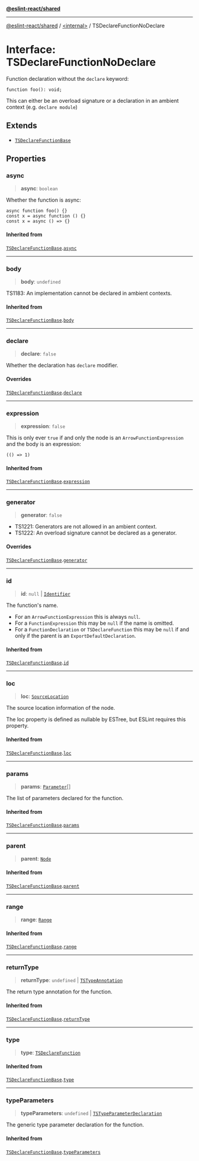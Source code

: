 [**@eslint-react/shared**](../../README.md)

***

[@eslint-react/shared](../../README.md) / [\<internal\>](../README.md) / TSDeclareFunctionNoDeclare

# Interface: TSDeclareFunctionNoDeclare

Function declaration without the `declare` keyword:
```
function foo(): void;
```
This can either be an overload signature or a declaration in an ambient context
(e.g. `declare module`)

## Extends

- [`TSDeclareFunctionBase`](TSDeclareFunctionBase.md)

## Properties

### async

> **async**: `boolean`

Whether the function is async:
```
async function foo() {}
const x = async function () {}
const x = async () => {}
```

#### Inherited from

[`TSDeclareFunctionBase`](TSDeclareFunctionBase.md).[`async`](TSDeclareFunctionBase.md#async)

***

### body

> **body**: `undefined`

TS1183: An implementation cannot be declared in ambient contexts.

#### Inherited from

[`TSDeclareFunctionBase`](TSDeclareFunctionBase.md).[`body`](TSDeclareFunctionBase.md#body)

***

### declare

> **declare**: `false`

Whether the declaration has `declare` modifier.

#### Overrides

[`TSDeclareFunctionBase`](TSDeclareFunctionBase.md).[`declare`](TSDeclareFunctionBase.md#declare)

***

### expression

> **expression**: `false`

This is only ever `true` if and only the node is an `ArrowFunctionExpression` and the body
is an expression:
```
(() => 1)
```

#### Inherited from

[`TSDeclareFunctionBase`](TSDeclareFunctionBase.md).[`expression`](TSDeclareFunctionBase.md#expression)

***

### generator

> **generator**: `false`

- TS1221: Generators are not allowed in an ambient context.
- TS1222: An overload signature cannot be declared as a generator.

#### Overrides

[`TSDeclareFunctionBase`](TSDeclareFunctionBase.md).[`generator`](TSDeclareFunctionBase.md#generator)

***

### id

> **id**: `null` \| [`Identifier`](Identifier.md)

The function's name.
- For an `ArrowFunctionExpression` this is always `null`.
- For a `FunctionExpression` this may be `null` if the name is omitted.
- For a `FunctionDeclaration` or `TSDeclareFunction` this may be `null` if
  and only if the parent is an `ExportDefaultDeclaration`.

#### Inherited from

[`TSDeclareFunctionBase`](TSDeclareFunctionBase.md).[`id`](TSDeclareFunctionBase.md#id)

***

### loc

> **loc**: [`SourceLocation`](SourceLocation.md)

The source location information of the node.

The loc property is defined as nullable by ESTree, but ESLint requires this property.

#### Inherited from

[`TSDeclareFunctionBase`](TSDeclareFunctionBase.md).[`loc`](TSDeclareFunctionBase.md#loc)

***

### params

> **params**: [`Parameter`](../type-aliases/Parameter.md)[]

The list of parameters declared for the function.

#### Inherited from

[`TSDeclareFunctionBase`](TSDeclareFunctionBase.md).[`params`](TSDeclareFunctionBase.md#params)

***

### parent

> **parent**: [`Node`](../type-aliases/Node.md)

#### Inherited from

[`TSDeclareFunctionBase`](TSDeclareFunctionBase.md).[`parent`](TSDeclareFunctionBase.md#parent)

***

### range

> **range**: [`Range`](../type-aliases/Range.md)

#### Inherited from

[`TSDeclareFunctionBase`](TSDeclareFunctionBase.md).[`range`](TSDeclareFunctionBase.md#range)

***

### returnType

> **returnType**: `undefined` \| [`TSTypeAnnotation`](TSTypeAnnotation.md)

The return type annotation for the function.

#### Inherited from

[`TSDeclareFunctionBase`](TSDeclareFunctionBase.md).[`returnType`](TSDeclareFunctionBase.md#returntype)

***

### type

> **type**: [`TSDeclareFunction`](../enumerations/AST_NODE_TYPES.md#tsdeclarefunction)

#### Inherited from

[`TSDeclareFunctionBase`](TSDeclareFunctionBase.md).[`type`](TSDeclareFunctionBase.md#type)

***

### typeParameters

> **typeParameters**: `undefined` \| [`TSTypeParameterDeclaration`](TSTypeParameterDeclaration.md)

The generic type parameter declaration for the function.

#### Inherited from

[`TSDeclareFunctionBase`](TSDeclareFunctionBase.md).[`typeParameters`](TSDeclareFunctionBase.md#typeparameters)
